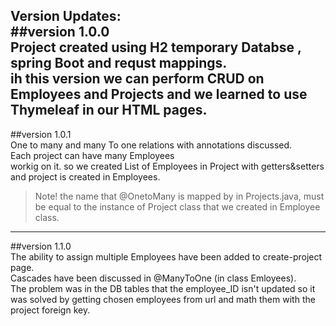Version Updates:<br>
##version 1.0.0<br>
Project created using H2 temporary Databse , spring Boot and requst mappings.<br>
ih this version we can perform CRUD on Employees and Projects and we learned to use Thymeleaf in our HTML pages.<br>
----
##version 1.0.1<br>
One to many and many To one relations with annotations discussed.<br>
Each project can have many Employees <br>
workig on it. so we created List of Employees in Project with getters&setters and project is created in Employees.<br>
>Note! the name that @OnetoMany is mapped by in Projects.java, must be equal to the instance of Project class that we created in Employee class.<br>
>
-----
##version 1.1.0<br>
The ability to assign multiple Employees have been added to create-project page.<br>
Cascades have been discussed in @ManyToOne (in class Emloyees).<br>
The problem was in the DB tables that the employee_ID isn't updated so it was solved by getting chosen employees from url and math them with the project foreign key.<br>
